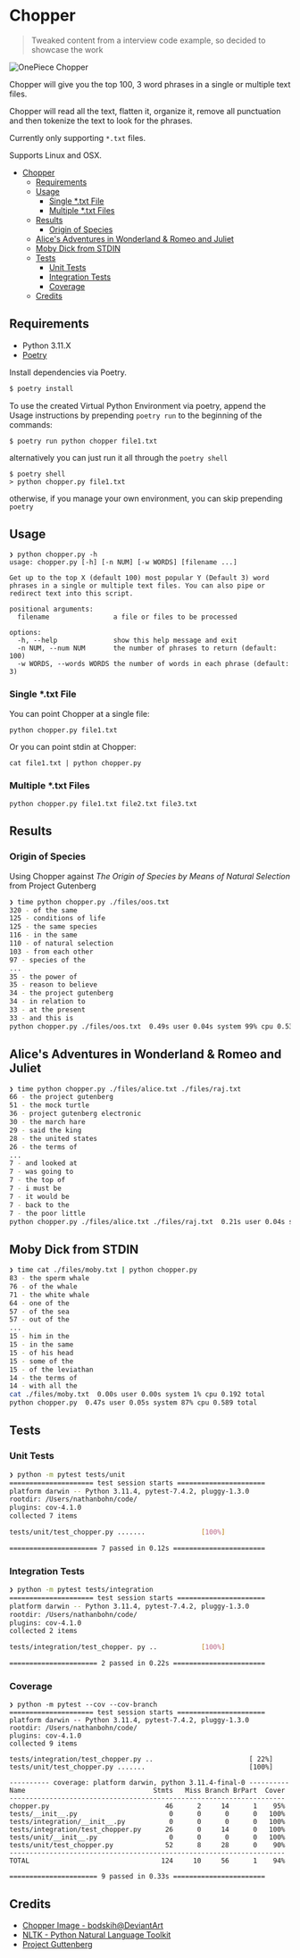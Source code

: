 # Chopper

> Tweaked content from a interview code example, so decided to showcase the work

![OnePiece Chopper](img/onePiece_Chopper.png)

Chopper will give you the top 100, 3 word phrases in a single or multiple text files.

Chopper will read all the text, flatten it, organize it, remove all punctuation and then tokenize the text to look for the phrases.

Currently only supporting `*.txt` files.

Supports Linux and OSX.


- [Chopper](#chopper)
  - [Requirements](#requirements)
  - [Usage](#usage)
    - [Single \*.txt File](#single-txt-file)
    - [Multiple \*.txt Files](#multiple-txt-files)
  - [Results](#results)
    - [Origin of Species](#origin-of-species)
  - [Alice's Adventures in Wonderland \& Romeo and Juliet](#alices-adventures-in-wonderland--romeo-and-juliet)
  - [Moby Dick from STDIN](#moby-dick-from-stdin)
  - [Tests](#tests)
    - [Unit Tests](#unit-tests)
    - [Integration Tests](#integration-tests)
    - [Coverage](#coverage)
  - [Credits](#credits)


## Requirements

 - Python 3.11.X
 - [Poetry](https://python-poetry.org/docs/#installation)

Install dependencies via Poetry.
  
```bash
$ poetry install
```

To use the created Virtual Python Environment via poetry, append the Usage instructions by prepending `poetry run` to the beginning of the commands:

```
$ poetry run python chopper file1.txt
```

alternatively you can just run it all through the `poetry shell`

```
$ poetry shell
> python chopper.py file1.txt
```

otherwise, if you manage your own environment, you can skip prepending `poetry`


## Usage

```
❯ python chopper.py -h
usage: chopper.py [-h] [-n NUM] [-w WORDS] [filename ...]

Get up to the top X (default 100) most popular Y (Default 3) word phrases in a single or multiple text files. You can also pipe or redirect text into this script.

positional arguments:
  filename                a file or files to be processed

options:
  -h, --help              show this help message and exit
  -n NUM, --num NUM       the number of phrases to return (default: 100)
  -w WORDS, --words WORDS the number of words in each phrase (default: 3)
```

### Single *.txt File

You can point Chopper at a single file:

`python chopper.py file1.txt`

Or you can point stdin at Chopper:

`cat file1.txt | python chopper.py`

### Multiple *.txt Files

`python chopper.py file1.txt file2.txt file3.txt`

## Results

### Origin of Species
Using Chopper against *The Origin of Species by Means of Natural Selection* from Project Gutenberg

```bash
❯ time python chopper.py ./files/oos.txt
320 - of the same
125 - conditions of life
125 - the same species
116 - in the same
110 - of natural selection
103 - from each other
97 - species of the
...
35 - the power of
35 - reason to believe
34 - the project gutenberg
34 - in relation to
33 - at the present
33 - and this is
python chopper.py ./files/oos.txt  0.49s user 0.04s system 99% cpu 0.535 total
```

## Alice's Adventures in Wonderland & Romeo and Juliet

```bash
❯ time python chopper.py ./files/alice.txt ./files/raj.txt
66 - the project gutenberg
51 - the mock turtle
36 - project gutenberg electronic
30 - the march hare
29 - said the king
28 - the united states
26 - the terms of
...
7 - and looked at
7 - was going to
7 - the top of
7 - i must be
7 - it would be
7 - back to the
7 - the poor little
python chopper.py ./files/alice.txt ./files/raj.txt  0.21s user 0.04s system 82% cpu 0.296 total
```

## Moby Dick from STDIN

```bash
❯ time cat ./files/moby.txt | python chopper.py
83 - the sperm whale
76 - of the whale
71 - the white whale
64 - one of the
57 - of the sea
57 - out of the
...
15 - him in the
15 - in the same
15 - of his head
15 - some of the
15 - of the leviathan
14 - the terms of
14 - with all the
cat ./files/moby.txt  0.00s user 0.00s system 1% cpu 0.192 total
python chopper.py  0.47s user 0.05s system 87% cpu 0.589 total
```

## Tests

### Unit Tests
```bash
❯ python -m pytest tests/unit
===================== test session starts ======================
platform darwin -- Python 3.11.4, pytest-7.4.2, pluggy-1.3.0
rootdir: /Users/nathanbohn/code/
plugins: cov-4.1.0
collected 7 items

tests/unit/test_chopper.py .......              [100%]

====================== 7 passed in 0.12s =======================
```


### Integration Tests

```bash
❯ python -m pytest tests/integration
===================== test session starts ======================
platform darwin -- Python 3.11.4, pytest-7.4.2, pluggy-1.3.0
rootdir: /Users/nathanbohn/code/
plugins: cov-4.1.0
collected 2 items 

tests/integration/test_chopper. py ..           [100%]

====================== 2 passed in 0.22s =======================

```

### Coverage

```
❯ python -m pytest --cov --cov-branch
===================== test session starts ======================
platform darwin -- Python 3.11.4, pytest-7.4.2, pluggy-1.3.0
rootdir: /Users/nathanbohn/code/
plugins: cov-4.1.0
collected 9 items

tests/integration/test_chopper.py ..                        [ 22%]
tests/unit/test_chopper.py .......                          [100%]

---------- coverage: platform darwin, python 3.11.4-final-0 ----------
Name                                Stmts   Miss Branch BrPart  Cover
---------------------------------------------------------------------
chopper.py                             46      2     14      1    95%
tests/__init__.py                       0      0      0      0   100%
tests/integration/__init__.py           0      0      0      0   100%
tests/integration/test_chopper.py      26      0     14      0   100%
tests/unit/__init__.py                  0      0      0      0   100%
tests/unit/test_chopper.py             52      8     28      0    90%
---------------------------------------------------------------------
TOTAL                                 124     10     56      1    94%

====================== 9 passed in 0.33s =======================
```

## Credits

- [Chopper Image - bodskih@DeviantArt](https://www.deviantart.com/bodskih/art/Tony-Tony-Chopper-942338478)
- [NLTK - Python Natural Language Toolkit](https://www.nltk.org/)
- [Project Guttenberg](https://www.gutenberg.org/)